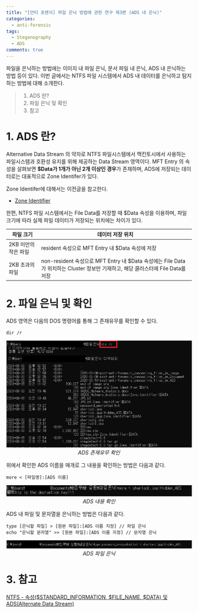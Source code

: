 ```yaml
---
title: "[안티 포렌식] 파일 은닉 방법에 관한 연구 제3편 (ADS 내 은닉)"
categories:
  - anti-forensic
tags:
  - Steganography
  - ADS
comments: true
---
```


파일을 은닉하는 방법에는 이미지 내 파일 은닉, 문서 파일 내 은닉, ADS 내 은닉하는 방법 등이 있다. 
이번 글에서는 NTFS 파일 시스템에서 ADS 내 데이터를 은닉하고 탐지하는 방법에 대해 소개한다.

> 1. ADS 란?
> 2. 파일 은닉 및 확인
> 3. 참고

# 1. ADS 란?

Alternative Data Stream 의 약자로 NTFS 파일시스템에서 맥킨토시에서 사용하는 파일시스템과 호환성 유지를 위해 제공하는 Data Stream 영역이다. 
MFT Entry 의 속성을 살펴보면 **$Data가 1개가 아닌 2개 이상인 경우**가 존재하며, ADS에 저장되는 데이터로는 대표적으로 Zone Identifer가 있다.

Zone Identifer에 대해서는 이전글을 참고한다. 
- [Zone Identifier](https://c0msherl0ck.github.io/windows/post-Zone_Identifier/)

한편, NTFS 파일 시스템에서는 File Data를 저장할 때 $Data 속성을 이용하며, 파일 크기에 따라 실제 파일 데이터가 저장되는 위치에는 차이가 있다.

|파일 크기|데이터 저장 위치|
|---|---|
|2KB 미만의 작은 파일|resident 속성으로 MFT Entry 내 $Data 속성에 저장|
|2KB 초과의 파일|non-resident 속성으로 MFT Entry 내 $Data 속성에는 File Data가 위치하는 Cluster 정보만 기재하고, 해당 클러스터에 File Data를 저장|


# 2. 파일 은닉 및 확인

ADS 영역은 다음의 DOS 명령어를 통해 그 존재유무를 확인할 수 있다.

```
dir /r
```

<center><p><img src="/assets/2020-06-10-post-anti-forensic_concealing_files_in_ADS/ADS 존재유무 확인.jpg">
<br><em>ADS 존재유무 확인</em></p></center>

위에서 확인한 ADS 이름을 매개로 그 내용을 확인하는 방법은 다음과 같다.

```
more < [파일명]:[ADS 이름]
```

<center><p><img src="/assets/2020-06-10-post-anti-forensic_concealing_files_in_ADS/ADS 내용 확인.jpg">
<br><em>ADS 내용 확인</em></p></center>

ADS 내 파일 및 문자열을 은닉하는 방법은 다음과 같다.

```
type [은닉할 파일] > [원본 파일]:[ADS 이름 지정] // 파일 은닉
echo "은닉할 문자열" >> [원본 파일]:[ADS 이름 지정] // 문자열 은닉
```

<center><p><img src="/assets/2020-06-10-post-anti-forensic_concealing_files_in_ADS/ADS 파일 은닉.jpg">
<br><em>ADS 파일 은닉</em></p></center>


# 3. 참고

[NTFS - 속성($STANDARD_INFORMATION, $FILE_NAME, $DATA) 및 ADS(Alternate Data Stream)](http://blog.naver.com/PostView.nhn?blogId=sjhmc9695&logNo=221409012223&categoryNo=37&parentCategoryNo=0&viewDate=&currentPage=1&postListTopCurrentPage=1&from=search)
